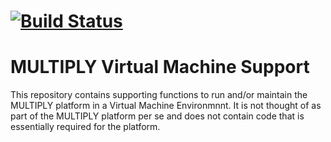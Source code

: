 # [![Build Status](https://travis-ci.org/multiply-org/vm-support.svg?branch=master)](https://travis-ci.org/multiply-org/vm-support)

# MULTIPLY Virtual Machine Support

This repository contains supporting functions to run and/or maintain the MULTIPLY platform in a Virtual Machine Environmnnt.
It is not thought of as part of the MULTIPLY platform per se and does not contain code that is essentially required for the platform.
